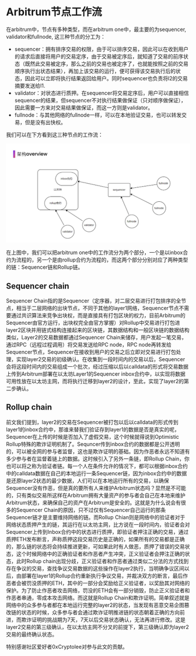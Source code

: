 # Arbitrum节点工作流


在arbitrum中，节点有多种类型，而在arbitrum one中，最主要的为sequencer, validator和fullnode, 这三种节点的分工为：

- sequencer：拥有排序交易的权限，由于可以排序交易，因此可以在收到用户的请求后直接将用户的交易定序，由于交易被定序后，就知道了交易的前序状态（既然此交易被定序，那么之前的交易也被定序了，也就能按照之前的交易顺序执行出状态结果），再加上该交易的运行，便可获得该交易执行后的状态，因此可以立即将执行结果返回给用户。同时sequencer也负责将l2的交易摘要发送给l1.
- validator：对状态进行质押。在sequencer将交易定序后，用户可以直接相信sequencer的结果，但sequencer不对执行结果做保证（只对顺序做保证），因此需要一方来对交易结果做保证，而这一方则是validator。
- fullnode：与其他网络的fullnode一样，可以在本地验证交易，也可以转发交易，但是没有出快权。

我们可以在下方看到这三种节点的工作流：
<p align="center">
  <img src= "../img/arch_overview.png" />
</p>
在上图中，我们可以把arbitrum one中的工作流分为两个部分，一个是以inbox合约为流程的，另一个是由rollup合约为流程的，而这两个部分分别对应了两种类型的链：Sequencer链和Rollup链。

## Sequencer chain
Sequencer Chain指的是Sequencer（定序器，对二层交易进行打包排序的全节点，相当于二层网络的出块节点，不同于其他的layer1网络，Sequencer节点不需要通过共识算法来竞争出块权，而是直接具有打包区块的权力，目前Arbitrum的Sequencer由官方运行，出块权完全由官方掌握）对Rollup中交易进行打包进layer2区块并用链式结构连接起来的区块链，其数据结构和一般区块链的数据结构类似，Layer2的交易数据都通过Sequencer Chain来储存，用户发起一笔交易，通过RPC（远程过程调用）将交易发送给RPC node，RPC node再转发给Sequencer节点，Sequencer在接收到用户的交易之后立即对交易进行打包处理，实现layer2交易的初级确认。在收集到一段时间内的交易以后，Sequencer会将这段时间内的交易组成一个批次，经过压缩以后以calldata的形式将交易数据上传到Arbitrum部署在以太坊Layer1的Sequencer inbox合约中，以实现将数据可用性放在以太坊主网，而将执行迁移到layer2的设计，至此，实现了layer2的第二步确认。



## Rollup chain
前文我们提到，layer2的交易在Sequencer被打包以后以calldata的形式传到layer1的inbox合约中，那谁来替我们验证存到layer1的数据是否是真实的呢，Sequencer在上传的时候是否加入了虚假交易，这个时候就得说到Optimistic Rollup特殊的欺诈证明机制了。Sequncer传到inbox合约的数据都是公开透明的，可以被全网的参与者监督，这也是欺诈证明的基础。因为作恶者永远不知道有多少参与者在监督着链上的数据。这时候引入了另外一条链，即Rollup Chain，你也可以将之称为验证者链。每一个人在条件允许的情况下，都可以根据inbox合约中的calldata数据在自己的本地运行一条Sequencer链，因为inbox合约中的数据是还原layer2状态的最少数据，人们可以在本地运行所有的交易，以确保Sequencer没有作恶，但是真的要所有人来维护Arbitrum状态吗？显然是不可能的，只有类似交易所这样在Arbitrum拥有大量资产的参与者会自己在本地来维护Arbitrum状态，来确保自己的资产在Arbitrum是安全的。这就是为什么说会有很多的Sequencer Chain的原因，只不过仅有Sequencer自己运行的那条Sequencer链才是主要维持网络的链。而Rollup Chian则是网络中的验证者对于网络状态质押产生的链，其运行在以太坊主网，比方说在一段时间内，验证者会对Sequencer上传到Inbox合约中的状态进行质押，即验证者押注正确的交易，通过质押ETH发布断言，声称质押这段交易历史是正确的，如果所有的交易都是正确的，那么链的状态将会持续推进更新，可如果此时有人做恶，质押了错误的交易状态，这个时候网络中的正确验证者和作恶者产生冲突，正义验证者会押注正确的状态，此时Rollup chain出现分歧，正义验证者和作恶者通过类似二分法的方式找到存在争议的交易，查找争议交易数据的这些操作在layer2执行，当明确争议区间以后，由部署在layer1的Rollup合约重新执行争议交易，并裁决双方的断言，最后作恶者会被罚没质押的ETH，其中的一部分会奖励给正义验证者，以奖励其对网络的保护。为了防止作恶者攻击网络，罚没的ETH会有一部分销毁，防止正义验证者和作恶者串通，零成本攻击网络。而这就是Rollup Chain和欺诈证明。简单叙述就是网络中的众多参与者都在本地运行完整的layer2的状态，当发现有恶意交易企图篡改链的状态的时候，众多参与者会通过欺诈证明推进链的状态朝着正确的方向前进，而欺诈证明的挑战期为7天，7天以后交易状态确认，无法再进行修改。这是layer2交易的第三级确认，在以太坊主网不分叉的前提下，第三级确认即为layer2交易的最终确认状态。

特别感谢社区爱好者0xCryptolee对参与此文的贡献。